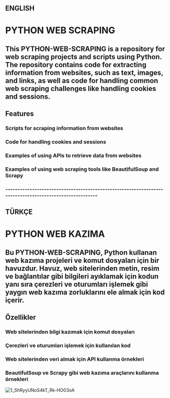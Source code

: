 ## ENGLISH
# PYTHON WEB SCRAPING

## This PYTHON-WEB-SCRAPING is a repository for web scraping projects and scripts using Python. The repository contains code for extracting information from websites, such as text, images, and links, as well as code for handling common web scraping challenges like handling cookies and sessions.

## Features
### Scripts for scraping information from websites
### Code for handling cookies and sessions
### Examples of using APIs to retrieve data from websites
### Examples of using web scraping tools like BeautifulSoup and Scrapy
### -------------------------------------------------------------------------------------------------------
## TÜRKÇE
# PYTHON WEB KAZIMA

## Bu PYTHON-WEB-SCRAPING, Python kullanan web kazıma projeleri ve komut dosyaları için bir havuzdur. Havuz, web sitelerinden metin, resim ve bağlantılar gibi bilgileri ayıklamak için kodun yanı sıra çerezleri ve oturumları işlemek gibi yaygın web kazıma zorluklarını ele almak için kod içerir.

## Özellikler
### Web sitelerinden bilgi kazımak için komut dosyaları
### Çerezleri ve oturumları işlemek için kullanılan kod
### Web sitelerinden veri almak için API kullanma örnekleri
### BeautifulSoup ve Scrapy gibi web kazıma araçlarını kullanma örnekleri
![1_ShRyyUNoS4kT_Rk-HO03oA](https://user-images.githubusercontent.com/92849974/186731845-70f82a0b-13c9-4624-867e-deae20f6f11c.gif)

 
